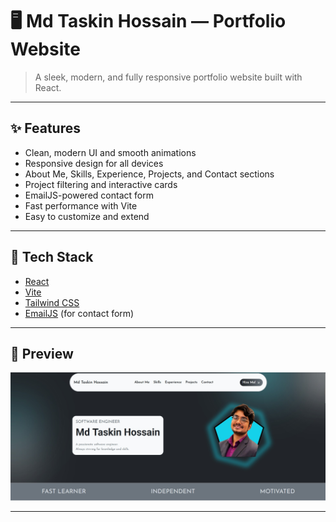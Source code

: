 # 🖥️ Md Taskin Hossain — Portfolio Website

> A sleek, modern, and fully responsive portfolio website built with React.

---

## ✨ Features

- Clean, modern UI and smooth animations
- Responsive design for all devices
- About Me, Skills, Experience, Projects, and Contact sections
- Project filtering and interactive cards
- EmailJS-powered contact form
- Fast performance with Vite
- Easy to customize and extend

---

## 🚀 Tech Stack

- [React](https://react.dev/)
- [Vite](https://vitejs.dev/)
- [Tailwind CSS](https://tailwindcss.com/)
- [EmailJS](https://www.emailjs.com/) (for contact form)

---

## 📸 Preview

![Portfolio Screenshot](public/images/website-preview.jpg)

---
